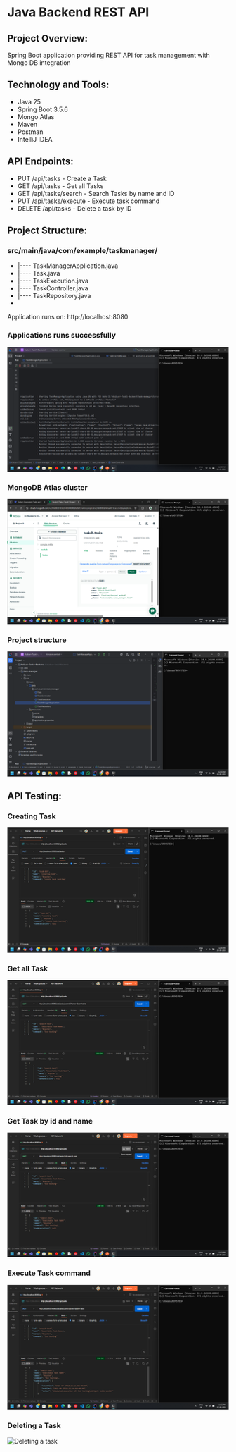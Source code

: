 # Java Backend REST API

## Project Overview:
Spring Boot application providing REST API for task management with Mongo DB integration

## Technology and Tools:
- Java 25
- Spring Boot 3.5.6
- Mongo Atlas
- Maven
- Postman
- IntelliJ IDEA

## API Endpoints:
- PUT /api/tasks - Create a Task
- GET /api/tasks - Get all Tasks
- GET /api/tasks/search - Search Tasks by name and ID
- PUT /api/tasks/execute - Execute task command
- DELETE /api/tasks - Delete a task by ID

## Project Structure:
### src/main/java/com/example/taskmanager/
- |---- TaskManagerApplication.java
- |---- Task.java 
- |---- TaskExecution.java
- |---- TaskController.java
- |---- TaskRepository.java
- 
Application runs on: http://localhost:8080

### Applications runs successfully
![application runs]( api_testing_screenshots/connectionsuccess.png)
### MongoDB Atlas cluster
![MongoDB cluster](api_testing_screenshots/mongodbcluster.png)
### Project structure
![Project structure](api_testing_screenshots/Projectstructure.png)

## API Testing:
### Creating Task
![Creating task](api_testing_screenshots/creatingtask.png)
### Get all Task
![Getting task](api_testing_screenshots/Testsearch.png)
### Get Task by id and name
![Getting task by name or id](api_testing_screenshots/searchbyid.png)
### Execute Task command
![Execute task command](api_testing_screenshots/testexecute.png)
### Deleting a Task
![Deleting a task]()



